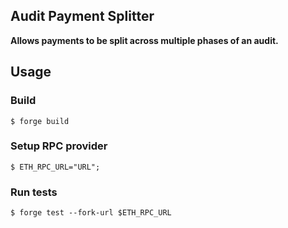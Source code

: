 ## Audit Payment Splitter

**Allows payments to be split across multiple phases of an audit.** 

## Usage

### Build
```shell
$ forge build
```

### Setup RPC provider
```shell
$ ETH_RPC_URL="URL";
```

### Run tests
```shell
$ forge test --fork-url $ETH_RPC_URL
```